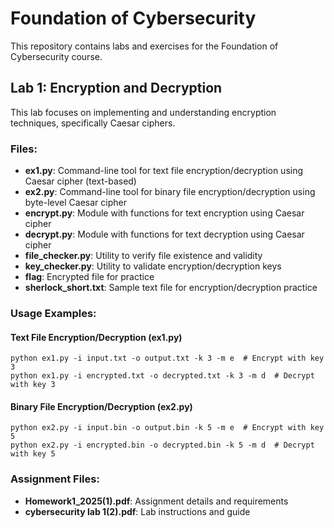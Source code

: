 # Foundation of Cybersecurity

This repository contains labs and exercises for the Foundation of Cybersecurity course.

## Lab 1: Encryption and Decryption

This lab focuses on implementing and understanding encryption techniques, specifically Caesar ciphers.

### Files:

- **ex1.py**: Command-line tool for text file encryption/decryption using Caesar cipher (text-based)
- **ex2.py**: Command-line tool for binary file encryption/decryption using byte-level Caesar cipher
- **encrypt.py**: Module with functions for text encryption using Caesar cipher
- **decrypt.py**: Module with functions for text decryption using Caesar cipher
- **file_checker.py**: Utility to verify file existence and validity
- **key_checker.py**: Utility to validate encryption/decryption keys
- **flag**: Encrypted file for practice
- **sherlock_short.txt**: Sample text file for encryption/decryption practice

### Usage Examples:

#### Text File Encryption/Decryption (ex1.py)
```
python ex1.py -i input.txt -o output.txt -k 3 -m e  # Encrypt with key 3
python ex1.py -i encrypted.txt -o decrypted.txt -k 3 -m d  # Decrypt with key 3
```

#### Binary File Encryption/Decryption (ex2.py)
```
python ex2.py -i input.bin -o output.bin -k 5 -m e  # Encrypt with key 5
python ex2.py -i encrypted.bin -o decrypted.bin -k 5 -m d  # Decrypt with key 5
```

### Assignment Files:
- **Homework1_2025(1).pdf**: Assignment details and requirements
- **cybersecurity lab 1(2).pdf**: Lab instructions and guide
